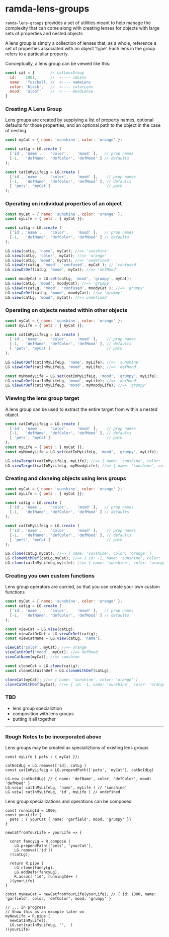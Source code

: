 # ramda-lens-groups

`ramda-lens-groups` provides a set of utilities meant to help manage the complexity that can
come along with creating lenses for objects with large sets of properties and nested objects

A lens group is simply a collection of lenses that, as a whole, reference a set of
properties associated with an object 'type'.  Each lens in the group refers to
a particuliar property.

Conceptually, a lens group can be viewed like this:

```javascript
const cat = {       // catLensGroup
  id:    1001,      //  <---- idLens
  name:  'fuzzball, //  <---- nameLens
  color: 'black',   //  <---- colorLens
  mood:  'aloof'    //  <---- moodLense
}
```

### Creating A Lens Group

Lens groups are created by supplying a list of property names, optional defaults for those properties, and an optional path to the object in the case of nesting

```javascript
const myCat = { name: 'sunshine', color: 'orange' };

const catLg = LG.create (
  ['id', 'name',    'color',    'mood' ],   // prop names
  [-1,   'defName', 'defColor', 'defMood' ] // defaults
);

const catInMyLifeLg = LG.create (
  ['id', 'name',    'color',    'mood' ],    // prop names
  [-1,   'defName', 'defColor', 'defMood' ], // defaults
  [ 'pets', 'myCat']                         // path
);
```

### Operating on individual properties of an object

``` javascript
const myCat = { name: 'sunshine', color: 'orange' };
const myLife = { pets : { myCat }};

const catLg = LG.create (
  ['id', 'name',    'color',    'mood' ],   // prop names
  [-1,   'defName', 'defColor', 'defMood' ] // defaults
);

LG.view(catLg, 'name', myCat); //=> 'sunshine'
LG.view(catLg, 'color', myCat); //=> 'orange'
LG.view(catLg, 'mood', myCat); //=> 'undefined'
LG.viewOr(catLg, 'mood', 'confused', myCat ); // 'confused'
LG.viewOrDef(catLg, 'mood', myCat); //=> 'defMood'

const moodyCat = LG.set(catLg, 'mood', 'grumpy', myCat);
LG.view(catLg, 'mood', moodyCat); //=> 'grumpy'
LG.viewOr(catLg, 'mood', 'confused', moodyCat ); //=> 'grumpy'
LG.viewOrDef(catLg, 'mood', moodyCat); //=> 'grumpy'
LG.view(catLg, 'mood', myCat); //=> undefined
```

### Operating on objects nested within other objects

``` javascript
const myCat = { name: 'sunshine', color: 'orange' };
const myLife = { pets : { myCat }};

const catInMyLifeLg = LG.create (
  ['id', 'name',    'color',    'mood' ],    // prop names
  [-1,   'defName', 'defColor', 'defMood' ], // defaults
  [ 'pets', 'myCat']                         // path
);

LG.viewOrDef(catInMyLifeLg, 'name', myLife); //=> 'sunshine'
LG.viewOrDef(catInMyLifeLg, 'mood', myLife); //=> 'defMood'

const myMoodyLife = LG.set(catInMyLifeLg, 'mood', 'grumpy', myLife);
LG.viewOrDef(catInMyLifeLg, 'mood', myLife); //=> 'defMood'
LG.viewOrDef(catInMyLifeLg, 'mood', myMoodyLife); //=> 'grumpy'
```

### Viewing the lens group target

A lens group can be used to extract the entire target from within a nested object.
``` javascript
const catInMyLifeLg = LG.create (
  ['id', 'name',    'color',    'mood' ],    // prop names
  [-1,   'defName', 'defColor', 'defMood' ], // defaults
  [ 'pets', 'myCat']                         // path
);
const myLife = { pets : { myCat }};
const myMoodyLife = LG.set(catInMyLifeLg, 'mood', 'grumpy', myLife);

LG.viewTarget(catInMyLifeLg, myLife); //=> { name: 'sunshine', color: 'orange' }
LG.viewTarget(catInMyLifeLg, myMoodyLife); //=> { name: 'sunshine', color: 'orange', mood: 'grumpy' }
```

### Creating and cloneing objects using lens groups

``` javascript
const myCat = { name: 'sunshine', color: 'orange' };
const myLife = { pets : { myCat }};

const catLg = LG.create (
  ['id', 'name',    'color',    'mood' ],   // prop names
  [-1,   'defName', 'defColor', 'defMood' ] // defaults
);

const catInMyLifeLg = LG.create (
  ['id', 'name',    'color',    'mood' ],    // prop names
  [-1,   'defName', 'defColor', 'defMood' ], // defaults
  [ 'pets', 'myCat']                         // path
);

LG.clone(catLg,myCat); //=> { name: 'sunshine', color: 'orange' }
LG.cloneWithDef(catLg,myCat); //=> { id: -1, name: 'sunshine', color: 'orange', mood: 'defMood' }
LG.clone(catInMyLifeLg,myLife); //=> { name: 'sunshine', color: 'orange' }
```

### Creating you own custom functions
Lens group operators are curried, so that you can create your own custom functions

``` javascript
const myCat = { name: 'sunshine', color: 'orange' };
const catLg = LG.create (
  ['id', 'name',    'color',    'mood' ],   // prop names
  [-1,   'defName', 'defColor', 'defMood' ] // defaults
);

const viewCat = LG.view(catLg);
const viewCatOrDef = LG.viewOrDef(catLg);
const viewCatName = LG.view(catLg, 'name');

viewCat('color', myCat); //=> orange
viewCatOrDef('mood', myCat); //=> defMood
viewCatName(myCat); //=> sunshine

const cloneCat = LG.clone(catLg);
const cloneCatWithDef = LG.cloneWithDef(catLg);

cloneCat(myCat); //=> { name: 'sunshine', color: 'orange' }
cloneCatWithDef(myCat); //=> { id: -1, name: 'sunshine', color: 'orange', mood: 'defMood' }
```

### TBD
* lens group specializtion
* composition with lens groups
* putting it all together


------------------------------------------------------------------------

### Rough Notes to be incorporated above

Lens groups may be created as specializtions of existing lens groups

```
const myLife { pets : { myCat }};

catNoIdLg = LG.remove(['id], catLg )
const catInMyLifeLg = LG.prependPath(['pets', 'myCat'], catNoIdLg)

LG.new (catNoIdLg) // { name: 'defName', color, 'defColor', mood: 'defMood' }
LG.veiw( catInMyLifeLg, 'name', myLife ) // 'sunshine'
LG.veiw( catInMyLifeLg, 'id', myLife ) // undefined
```

Lens group specializations and operations can be composed
```
const runningId = 1000;
const yourLife {
  pets : { yourCat { name: 'garfield', mood, 'grumpy' }}
}

newCatfromYourLife = yourLife => {

  const fancyLg = R.compose (
    LG.prependPath(['pets', 'yourCat'],
    LG.remove(['id'])
  )(catLg);

  return R.pipe (
    LG.clone(fancyLg).
    LG.addDefs(fancyLg),
    R.assoc( 'id', runningId++ )
  )(yourLife)
}

const myNewCat = newCatfromYourLife(yourLife); // { id: 1000, name: 'garfield', color, 'defColor', mood: 'grumpy' }

// ... in progress
// Show this as an example later on
myNewLife = R.pipe (
  newCatInMyLife(),
  LG.set(catInMyLifeLg, '',  )
)(yourLife)
```
